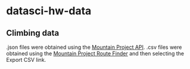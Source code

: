 # datasci-hw-data
## Climbing data
.json files were obtained using the [Mountain Project API](https://www.mountainproject.com/data).
.csv files were obtained using the [Mountain Project Route Finder](https://www.mountainproject.com/route-guide) and then selecting the Export CSV link.